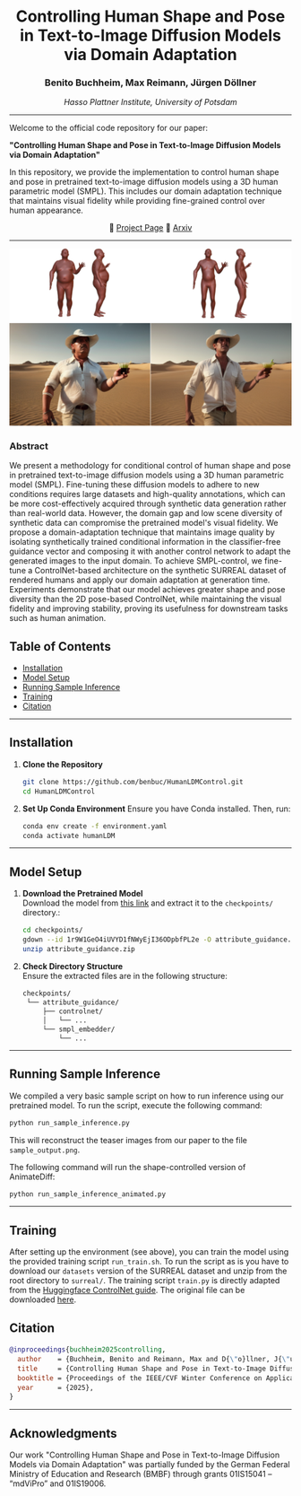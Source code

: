 <div align="center">

# Controlling Human Shape and Pose in Text-to-Image Diffusion Models via Domain Adaptation

### Benito Buchheim, Max Reimann, Jürgen Döllner
*Hasso Plattner Institute, University of Potsdam*

</div>

---

Welcome to the official code repository for our paper:

**"Controlling Human Shape and Pose in Text-to-Image Diffusion Models via Domain Adaptation"**

In this repository, we provide the implementation to control human shape and pose in pretrained text-to-image diffusion models using a 3D human parametric model (SMPL). This includes our domain adaptation technique that maintains visual fidelity while providing fine-grained control over human appearance.


<div align="center">
🔗 <a href="https://ivpg.github.io/humanLDM">Project Page</a>
📃 <a href="https://arxiv.org/abs/2411.04724">Arxiv</a>
</div>

---

![Teaser Image](teaser.png)
### Abstract
We present a methodology for conditional control of human shape and pose in pretrained text-to-image diffusion models using a 3D human parametric model (SMPL). Fine-tuning these diffusion models to adhere to new conditions requires large datasets and high-quality annotations, which can be more cost-effectively acquired through synthetic data generation rather than real-world data. However, the domain gap and low scene diversity of synthetic data can compromise the pretrained model's visual fidelity. We propose a domain-adaptation technique that maintains image quality by isolating synthetically trained conditional information in the classifier-free guidance vector and composing it with another control network to adapt the generated images to the input domain. To achieve SMPL-control, we fine-tune a ControlNet-based architecture on the synthetic SURREAL dataset of rendered humans and apply our domain adaptation at generation time. Experiments demonstrate that our model achieves greater shape and pose diversity than the 2D pose-based ControlNet, while maintaining the visual fidelity and improving stability, proving its usefulness for downstream tasks such as human animation.

## Table of Contents
- [Installation](#installation)
- [Model Setup](#model-setup)
- [Running Sample Inference](#running-sample-inference)
- [Training](#training)
- [Citation](#citation)

---

## Installation

1. **Clone the Repository**
   ```bash
   git clone https://github.com/benbuc/HumanLDMControl.git
   cd HumanLDMControl
   ```

2. **Set Up Conda Environment**
   Ensure you have Conda installed. Then, run:
   ```bash
   conda env create -f environment.yaml
   conda activate humanLDM
   ```

---

## Model Setup

1. **Download the Pretrained Model**  
   Download the model from [this link](https://drive.google.com/file/d/1r9W1GeO4iUVYD1fNWyEjI36ODpbfPL2e/view?usp=sharing) and extract it to the `checkpoints/` directory.:
   ```bash
   cd checkpoints/
   gdown --id 1r9W1GeO4iUVYD1fNWyEjI36ODpbfPL2e -O attribute_guidance.zip
   unzip attribute_guidance.zip
   ```

2. **Check Directory Structure**  
   Ensure the extracted files are in the following structure:
   ```
   checkpoints/
    └── attribute_guidance/
        ├── controlnet/
        │   └── ...
        └── smpl_embedder/
            └── ...
   ```

---

## Running Sample Inference

We compiled a very basic sample script on how to run inference using our pretrained model. To run the script, execute the following command:

```bash
python run_sample_inference.py
```

This will reconstruct the teaser images from our paper to the file `sample_output.png`.

The following command will run the shape-controlled version of AnimateDiff:
```bash
python run_sample_inference_animated.py
```

---

## Training

After setting up the environment (see above), you can train the model using the provided training script `run_train.sh`.
To run the script as is you have to download our `datasets` version of the SURREAL dataset and unzip from the root directory to `surreal/`.
The training script `train.py` is directly adapted from the [Huggingface ControlNet guide](https://huggingface.co/blog/train-your-controlnet). The original file can be downloaded [here](https://github.com/huggingface/diffusers/blob/main/examples/controlnet/train_controlnet.py).

## Citation

```bibtex
@inproceedings{buchheim2025controlling,
  author    = {Buchheim, Benito and Reimann, Max and D{\"o}llner, J{\"u}rgen},
  title     = {Controlling Human Shape and Pose in Text-to-Image Diffusion Models via Domain Adaptation},
  booktitle = {Proceedings of the IEEE/CVF Winter Conference on Applications of Computer Vision (WACV)},
  year      = {2025},
}
```

---

## Acknowledgments
Our work "Controlling Human Shape and Pose in Text-to-Image Diffusion Models via Domain Adaptation" was partially funded by the German Federal Ministry of Education and Research (BMBF) through grants 01IS15041 – “mdViPro” and 01IS19006.


